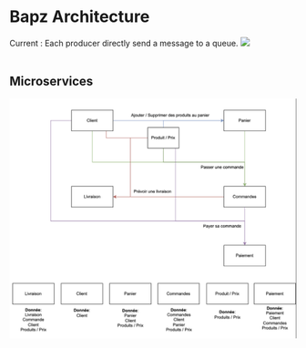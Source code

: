 <h1>Bapz Architecture</h1>
Current : Each producer directly send a message to a queue.
<img src="https://user-images.githubusercontent.com/55606953/232241431-ed1be27a-81bb-40f6-a852-f1ee0911827f.png" />

<br>

<br>

<h2>Microservices</h2>
<img src="gateway/architecture_model.png" />
